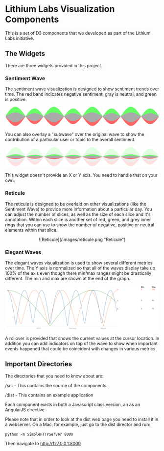 Lithium Labs Visualization Components
=====================================

This is a set of D3 components that we developed as part of the Lithium Labs initiative.

## The Widgets

There are three widgets provided in this project.

### Sentiment Wave

The sentiment wave visualization is designed to show sentiment trends over time. The red band indicates negative sentiment, gray is neutral, and green is positive.

![Sentiment Wave](/images/sentiment_wave.png "Sentiment Wave")

You can also overlay a "subwave" over the original wave to show the contribution of a particular user or topic to the overall sentiment.

![Sentiment Waves With Subwave](/images/sentiment_wave_with_subwave.png "Sentiment Waves With Subwave")

This widget doesn't provide an X or Y axis. You need to handle that on your own.

### Reticule

The reticule is designed to be overlaid on other visualizations (like the Sentiment Wave) to provide more information about a particular day. You can adjust the number of slices, as well as the size of each slice and it's annotation. Within each slice is another set of red, green, and grey inner rings that you can use to show the number of negative, positive or neutral elements within that slice.

<center>![Reticule](/images/reticule.png "Reticule")</center>

### Elegant Waves

The elegant waves visualization is used to show several different metrics over time. The Y axis is normalized so that all of the waves display take up 100% of the axis even though there min/max ranges might be drastically different. The min and max are shown at the end of the graph.

![Elegant Waves](/images/elegant_waves.png "Elegant Waves")

A rollover is provided that shows the current values at the cursor location. In addition you can add indicators on top of the wave to show when important events happened that could be coincident with changes in various metrics.

## Important Directories

The directories that you need to know about are:

/src - This contains the source of the components

/dist - This contains an example application

Each component exists in both a Javascript class version, an as an AngularJS directive.

Please note that in order to look at the dist web page you need to install it in a webserver. On a Mac, for example, just go to the dist director and run:

`python -m SimpleHTTPServer 8000`

Then navigate to http://127.0.0.1:8000

